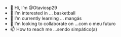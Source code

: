 - 👋 Hi, I’m @Otaviosp29
- 👀 I’m interested in ... basketball 
- 🌱 I’m currently learning ... mangás
- 💞️ I’m looking to collaborate on ...com o meu futuro
- 📫 How to reach me ...sendo simpático(a)

<!---
Otaviosp29/Otaviosp29 is a ✨ special ✨ repository because its `README.md` (this file) appears on your GitHub profile.
You can click the Preview link to take a look at your changes.
--->
